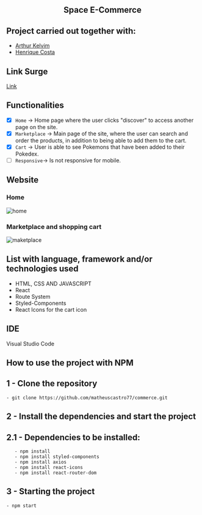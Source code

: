 <h2 align="center">
      Space E-Commerce
</h2>

## Project carried out together with:
<ul>
	<li><a href='https://www.linkedin.com/in/arthur-kelvim-780068213/'> Arthur Kelvim </a></li>
	<li><a href='https://www.linkedin.com/in/heinrickcostta/'> Henrique Costa </a></li>
</ul>


## Link Surge
[Link](https://upbeat-stop.surge.sh/)

## Functionalities

- [x] `Home` → Home page where the user clicks "discover" to access another page on the site. 
- [x] `Marketplace` → Main page of the site, where the user can search and order the products, in addition to being able to add them to the cart.
- [x] `Cart` → User is able to see Pokemons that have been added to their Pokedex. 
- [ ] `Responsive`→ Is not responsive for mobile.

## Website
### Home
![home](https://user-images.githubusercontent.com/94663972/159373043-79553c70-3b2e-44b7-b65b-ed65484e2e9c.png)
### Marketplace and shopping cart
![maketplace](https://user-images.githubusercontent.com/94663972/159373076-284d7d53-0a4a-4ecc-b3f2-46e931dadd37.png)


## List with language, framework and/or technologies used
<ul>
	<li>HTML, CSS AND JAVASCRIPT</li>
	<li>React</li>
	<li>Route System</li>
	<li>Styled-Components</li>
	<li> React Icons for the cart icon </li>
</ul>

## IDE

Visual Studio Code

## How to use the project with NPM

## 1 - Clone the repository
	- git clone https://github.com/matheuscastro77/commerce.git
## 2 - Install the dependencies and start the project

## 2.1 - Dependencies to be installed:
       - npm install
       - npm install styled-components
       - npm install axios
       - npm install react-icons
       - npm install react-router-dom
      
## 3 - Starting the project
	- npm start
      

